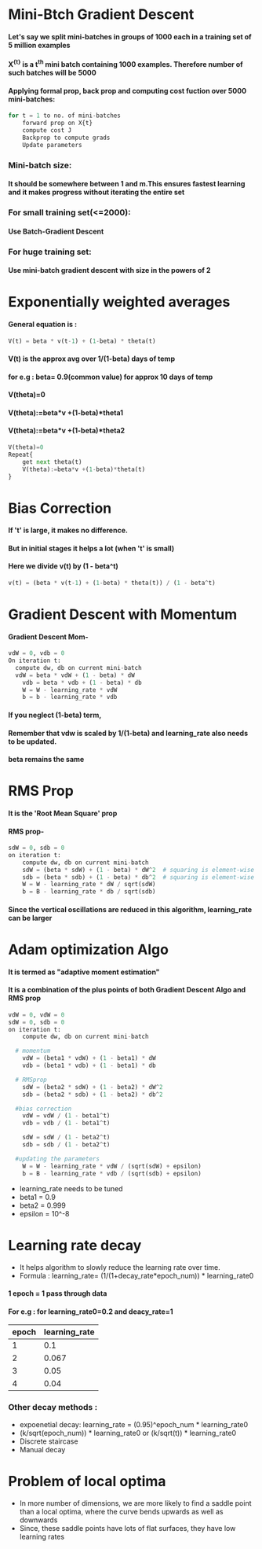 # Mini-Btch Gradient Descent

#### Let's say we split mini-batches in groups of 1000 each in a training set of 5 million examples

#### X<sup>{t}</sup> is a t<sup>th</sup> mini batch containing 1000 examples. Therefore number of such batches will be 5000

#### Applying formal prop, back prop and computing cost fuction over 5000 mini-batches:

```python
for t = 1 to no. of mini-batches
    forward prop on X{t}
    compute cost J
    Backprop to compute grads
    Update parameters
```

### Mini-batch size:

#### It should be somewhere between 1 and m.This ensures fastest learning and it makes progress without iterating the entire set

### For small training set(<=2000):

#### Use Batch-Gradient Descent

### For huge training set:

#### Use mini-batch gradient descent with size in the powers of 2

# Exponentially weighted averages

#### General equation is :

```python
V(t) = beta * v(t-1) + (1-beta) * theta(t)
```

#### V(t) is the approx avg over 1/(1-beta) days of temp

#### for e.g : beta= 0.9(common value) for approx 10 days of temp

#### V(theta)=0

#### V(theta):=beta*v +(1-beta)*theta1

#### V(theta):=beta*v +(1-beta)*theta2

```python
V(theta)=0
Repeat{
    get next theta(t)
    V(theta):=beta*v +(1-beta)*theta(t)
}
```

# Bias Correction

#### If 't' is large, it makes no difference.

#### But in initial stages it helps a lot (when 't' is small)

#### Here we divide v(t) by (1 - beta^t)

```python
v(t) = (beta * v(t-1) + (1-beta) * theta(t)) / (1 - beta^t)
```

# Gradient Descent with Momentum

#### Gradient Descent Mom-

```python
vdW = 0, vdb = 0
On iteration t:
  compute dw, db on current mini-batch
  vdW = beta * vdW + (1 - beta) * dW
	vdb = beta * vdb + (1 - beta) * db
	W = W - learning_rate * vdW
	b = b - learning_rate * vdb
```

#### If you neglect (1-beta) term,

#### Remember that vdw is scaled by 1/(1-beta) and learning_rate also needs to be updated.

#### beta remains the same

# RMS Prop

#### It is the 'Root Mean Square' prop

#### RMS prop-

```python
sdW = 0, sdb = 0
on iteration t:
	compute dw, db on current mini-batch
	sdW = (beta * sdW) + (1 - beta) * dW^2  # squaring is element-wise
	sdb = (beta * sdb) + (1 - beta) * db^2  # squaring is element-wise
	W = W - learning_rate * dW / sqrt(sdW)
	b = B - learning_rate * db / sqrt(sdb)
```

#### Since the vertical oscillations are reduced in this algorithm, learning_rate can be larger

# Adam optimization Algo

#### It is termed as "adaptive moment estimation"

#### It is a combination of the plus points of both Gradient Descent Algo and RMS prop

```python
vdW = 0, vdW = 0
sdW = 0, sdb = 0
on iteration t:
	compute dw, db on current mini-batch

  # momentum
	vdW = (beta1 * vdW) + (1 - beta1) * dW
	vdb = (beta1 * vdb) + (1 - beta1) * db

  # RMSprop
	sdW = (beta2 * sdW) + (1 - beta2) * dW^2
	sdb = (beta2 * sdb) + (1 - beta2) * db^2

  #bias correction
	vdW = vdW / (1 - beta1^t)
	vdb = vdb / (1 - beta1^t)

	sdW = sdW / (1 - beta2^t)
	sdb = sdb / (1 - beta2^t)

  #updating the parameters
	W = W - learning_rate * vdW / (sqrt(sdW) + epsilon)
	b = B - learning_rate * vdb / (sqrt(sdb) + epsilon)
```

- learning_rate needs to be tuned
- beta1 = 0.9
- beta2 = 0.999
- epsilon = 10^-8

# Learning rate decay

- It helps algorithm to slowly reduce the learning rate over time.
- Formula : learning_rate= (1/(1+decay_rate*epoch_num)) * learning_rate0

#### 1 epoch = 1 pass through data

#### For e.g : for learning_rate0=0.2 and deacy_rate=1

| epoch | learning_rate |
| ----- | ------------- |
| 1     | 0.1           |
| 2     | 0.067         |
| 3     | 0.05          |
| 4     | 0.04          |

### Other decay methods :

- expoenetial decay: learning_rate = (0.95)^epoch_num \* learning_rate0
- (k/sqrt(epoch_num)) \* learning_rate0 or (k/sqrt(t)) \* learning_rate0
- Discrete staircase
- Manual decay

# Problem of local optima

- In more number of dimensions, we are more likely to find a saddle point than a local optima, where the curve bends upwards as well as downwards
- Since, these saddle points have lots of flat surfaces, they have low learning rates
